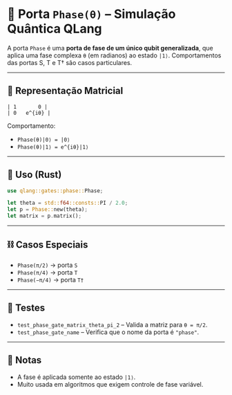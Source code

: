 # 🔺 Porta `Phase(θ)` – Simulação Quântica QLang

A porta `Phase` é uma **porta de fase de um único qubit generalizada**, que aplica uma fase complexa `θ` (em radianos) ao estado `|1⟩`. Comportamentos das portas S, T e T† são casos particulares.

---

## 📐 Representação Matricial

```
| 1       0 |
| 0   e^{iθ} |
```

Comportamento:

- `Phase(θ)|0⟩ = |0⟩`
- `Phase(θ)|1⟩ = e^{iθ}|1⟩`

---

## 🧰 Uso (Rust)

```rust
use qlang::gates::phase::Phase;

let theta = std::f64::consts::PI / 2.0;
let p = Phase::new(theta);
let matrix = p.matrix();
```

---

## ⛓️ Casos Especiais

- `Phase(π/2)` → porta `S`
- `Phase(π/4)` → porta `T`
- `Phase(−π/4)` → porta `T†`

---

## 🧪 Testes

- `test_phase_gate_matrix_theta_pi_2` – Valida a matriz para `θ = π/2`.
- `test_phase_gate_name` – Verifica que o nome da porta é `"phase"`.

---

## 📎 Notas

- A fase é aplicada somente ao estado `|1⟩`.
- Muito usada em algoritmos que exigem controle de fase variável.